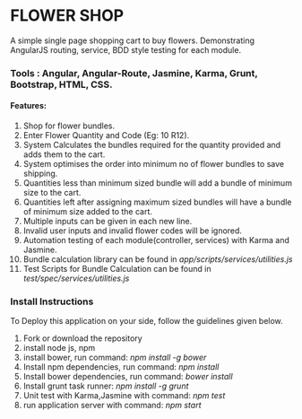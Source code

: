 # FLOWER SHOP
A simple single page shopping cart to buy flowers. Demonstrating AngularJS routing, service, BDD style testing for each module.

### Tools : Angular, Angular-Route, Jasmine, Karma, Grunt, Bootstrap, HTML, CSS.

#### Features:
  1. Shop for flower bundles.
  2. Enter Flower Quantity and Code (Eg: 10 R12).
  3. System Calculates the bundles required for the quantity provided and adds them to the cart.
  4. System optimises the order into minimum no of flower bundles to save shipping.
  5. Quantities less than minimum sized bundle will add a bundle of minimum size to the cart.
  6. Quantities left after assigning maximum sized bundles will have a bundle of minimum size added to the cart.
  7. Multiple inputs can be given in each new line.
  8. Invalid user inputs and invalid flower codes will be ignored.
  9. Automation testing of each module(controller, services) with Karma and Jasmine.
  10. Bundle calculation library can be found in *app/scripts/services/utilities.js*
  11. Test Scripts for Bundle Calculation can be found in *test/spec/services/utilities.js*


### Install Instructions
To Deploy this application on your side, follow the guidelines given below.
  1. Fork or download the repository
  2. install node js, npm
  3. install bower, run command: *npm install -g bower* 
  4. Install npm dependencies, run command: *npm install*
  5. Install bower dependencies, run command: *bower install*
  6. Install grunt task runner: *npm install -g grunt*
  7. Unit test with Karma,Jasmine with command: *npm test*
  8. run application server with command: *npm start*

